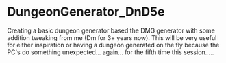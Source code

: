 # DungeonGenerator_DnD5e
Creating a basic dungeon generator based the DMG generator with some addition tweaking from me (Dm for 3+ years now). This will be very useful for either inspiration or having a dungeon generated on the fly because the PC's do something unexpected... again... for the fifth time this session.....
